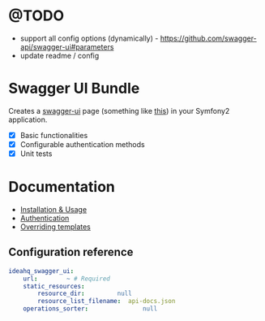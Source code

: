 @TODO
=====

- support all config options (dynamically) - https://github.com/swagger-api/swagger-ui#parameters
- update readme / config


Swagger UI Bundle
=================

Creates a [swagger-ui](https://github.com/wordnik/swagger-ui) page (something like [this](http://petstore.swagger.wordnik.com/)) in your Symfony2 application.

* [x] Basic functionalities
* [x] Configurable authentication methods
* [x] Unit tests

# Documentation

* [Installation & Usage](https://github.com/ideahq/swagger-ui-bundle/blob/master/Resources/doc/installation-and-usage.md)
* [Authentication](https://github.com/ideahq/swagger-ui-bundle/blob/master/Resources/doc/authentication.md)
* [Overriding templates](https://github.com/ideahq/swagger-ui-bundle/blob/master/Resources/doc/overriding-templates.md)

## Configuration reference

```yaml
ideahq_swagger_ui:
    url:        ~ # Required
    static_resources:
        resource_dir:         null
        resource_list_filename:  api-docs.json
    operations_sorter:               null

